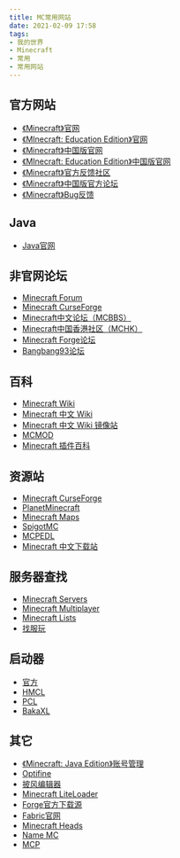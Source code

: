 ```yaml
---
title: MC常用网站
date: 2021-02-09 17:58
tags:
- 我的世界
- Minecraft
- 常用
- 常用网站
---
```


## 官方网站
- [《Minecraft》官网](https://minecraft.net/)
- [《MInecraft: Education Edition》官网](https://education.minecraft.net/)
- [《Minecraft》中国版官网](https://mc.163.com/)
- [《MInecraft: Education Edition》中国版官网](https://minecraft.education.jdcloud.com/)
- [《Minecraft》官方反馈社区](https://feedback.minecraft.net/)
- [《Minecraft》中国版官方论坛](http://mc.netease.com/)
- [《Minecraft》Bug反馈](https://bugs.mojang.com/)

## Java
- [Java官网](https://java.com/)

## 非官网论坛
- [Minecraft Forum](https://www.minecraftforum.net/)
- [Minecraft CurseForge](https://minecraft.curseforge.com/)
- [Minecraft中文论坛（MCBBS）](http://www.mcbbs.net/)
- [Minecraft中国香港社区（MCHK）](https://www.minecraft-hk.com/)
- [Minecraft Forge论坛](https://forums.minecraftforge.net/)
- [Bangbang93论坛](https://www.bangbang93.com/)

## 百科
- [Minecraft Wiki](https://minecraft.gamepedia.com/)
- [Minecraft 中文 Wiki](https://minecraft-zh.gamepedia.com/)
- [Minecraft 中文 Wiki 镜像站](https://wiki.biligame.com/mc/Minecraft_Wiki/)
- [MCMOD](https://www.mcmod.cn/)
- [Minecraft 插件百科](http://mineplugin.org/)

## 资源站
- [Minecraft CurseForge](https://www.curseforge.com/minecraft/)
- [PlanetMinecraft](https://planetminecraft.com/)
- [Minecraft Maps](http://www.minecraftmaps.com/)
- [SpigotMC](https://www.spigotmc.org/)
- [MCPEDL](https://mcpedl.com/)
- [Minecraft 中文下载站](http://www.minecraftxz.com/)

## 服务器查找
- [Minecraft Servers](https://minecraftservers.org/)
- [Minecraft Multiplayer](https://minecraft-mp.com/)
- [Minecraft Lists](https://www.mclists.cn/)
- [找服玩](https://play.mcmod.cn/)

## 启动器
- [官方](https://www.minecraft.net/en-us/download)
- [HMCL](https://hmcl.huangyuhui.net/)
- [PCL](https://afdian.net/@LTCat)
- [BakaXL](https://www.bakaxl.com/)

## 其它
- [《Minecraft: Java Edition》账号管理](https://www.minecraft.net/profile/)
- [Optifine](https://optifine.net/)
- [披风编辑器](http://www.needcoolshoes.com/banner/)
- [Minecraft LiteLoader](http://www.liteloader.com/)
- [Forge官方下载源](https://minecraftforge.net/)
- [Fabric官网](https://fabricmc.net/)
- [Minecraft Heads](https://www.minecraft-heads.com/)
- [Name MC](https://namemc.com/)
- [MCP](http://www.modcoderpack.com/)

<script src="https://giscus.app/client.js"
        data-repo="XyzComments/blog.xyz8848.com"
        data-repo-id="R_kgDOHq8Hag"
        data-category="Comments"
        data-category-id="DIC_kwDOHq8Has4CQRHf"
        data-mapping="pathname"
        data-reactions-enabled="1"
        data-emit-metadata="0"
        data-input-position="top"
        data-theme="light"
        data-lang="zh-CN"
        crossorigin="anonymous"
        async>
</script>
